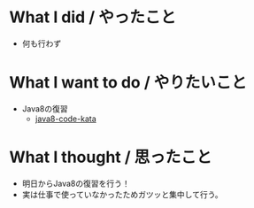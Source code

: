 # What I did / やったこと
- 何も行わず

# What I want to do / やりたいこと
- Java8の復習
  - [java8-code-kata](https://github.com/konohiroaki/java8-code-kata)

# What I thought / 思ったこと
- 明日からJava8の復習を行う！
- 実は仕事で使っていなかったためガツッと集中して行う。

